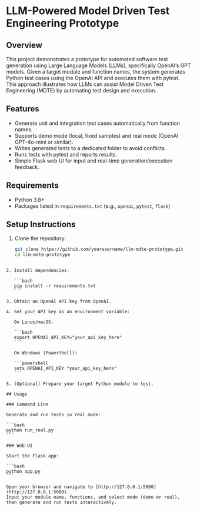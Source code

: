 # LLM-Powered Model Driven Test Engineering Prototype

## Overview
This project demonstrates a prototype for automated software test generation using Large Language Models (LLMs), specifically OpenAI’s GPT models. Given a target module and function names, the system generates Python test cases using the OpenAI API and executes them with pytest. This approach illustrates how LLMs can assist Model Driven Test Engineering (MDTE) by automating test design and execution.

## Features
- Generate unit and integration test cases automatically from function names.
- Supports demo mode (local, fixed samples) and real mode (OpenAI GPT-4o-mini or similar).
- Writes generated tests to a dedicated folder to avoid conflicts.
- Runs tests with pytest and reports results.
- Simple Flask web UI for input and real-time generation/execution feedback.

## Requirements
- Python 3.8+
- Packages listed in `requirements.txt` (e.g., `openai`, `pytest`, `flask`)

## Setup Instructions
1. Clone the repository:
   ```bash
   git clone https://github.com/yourusername/llm-mdte-prototype.git
   cd llm-mdte-prototype
````

2. Install dependencies:

   ```bash
   pip install -r requirements.txt
   ```

3. Obtain an OpenAI API key from OpenAI.

4. Set your API key as an environment variable:

   On Linux/macOS:

   ```bash
   export OPENAI_API_KEY="your_api_key_here"
   ```

   On Windows (PowerShell):

   ```powershell
   setx OPENAI_API_KEY "your_api_key_here"
   ```

5. (Optional) Prepare your target Python module to test.

## Usage

### Command Line

Generate and run tests in real mode:

```bash
python run_real.py
```

### Web UI

Start the Flask app:

```bash
python app.py
```

Open your browser and navigate to [http://127.0.0.1:5000](http://127.0.0.1:5000).
Input your module name, functions, and select mode (demo or real), then generate and run tests interactively.


